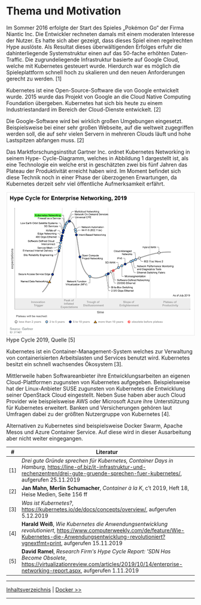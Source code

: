# Thema und Motivation

Im Sommer 2016 erfolgte der Start des Spieles „Pokémon Go“ der Firma Niantic Inc. Die Entwickler rechneten damals mit einem moderaten Interesse der Nutzer. Es hatte sich aber gezeigt, dass dieses Spiel einen regelrechten Hype auslöste. Als Resultat dieses überwältigenden Erfolges erfuhr die dahinterliegende Systemstruktur einen auf das 50-fache erhöhten Daten-Traffic. Die zugrundeliegende Infrastruktur basierte auf Google Cloud, welche mit Kubernetes gesteuert wurde. Hierdurch war es möglich die Spieleplattform schnell hoch zu skalieren und den neuen Anforderungen gerecht zu werden. [1]

Kubernetes ist eine Open-Source-Software die von Google entwickelt wurde. 2015 wurde das Projekt von Google an die Cloud Native Computing Foundation übergeben. Kubernetes hat sich bis heute zu einem Industriestandard im Bereich der Cloud-Dienste entwickelt. [2]

Die Google-Software wird bei wirklich großen Umgebungen eingesetzt. Beispielsweise bei einer sehr großen Webseite, auf die weltweit zugegriffen werden soll, die auf sehr vielen Servern in mehreren Clouds läuft und hohe Lastspitzen abfangen muss. [2]

Das Marktforschungsinstitut Gartner Inc. ordnet Kubernetes Networking in seinem Hype- Cycle-Diagramm, welches in Abbildung 1 dargestellt ist, als eine Technologie ein welche erst in geschätzten zwei bis fünf Jahren das Plateau der Produktivität erreicht haben wird. Im Moment befindet sich diese Technik noch in einer Phase der überzogenen Erwartungen, da Kubernetes derzeit sehr viel öffentliche Aufmerksamkeit erfährt.

![Hype Cycle 2019](./images/image1.png)
Hype Cycle 2019, Quelle [5]

Kubernetes ist ein Container-Management-System welches zur Verwaltung von containerisierten Arbeitslasten und Services benutzt wird. Kubernetes besitzt ein schnell wachsendes Ökosystem [3].

Mittlerweile haben Softwareanbieter ihre Entwicklungsarbeiten an eigenen Cloud-Plattformen zugunsten von Kubernetes aufgegeben. Beispielsweise hat der Linux-Anbieter SUSE zugunsten von Kubernetes die Entwicklung seiner OpenStack Cloud eingestellt. Neben Suse haben aber auch Cloud Provider wie beispielsweise AWS oder Microsoft Azure ihre Unterstützung für Kubernetes erweitert. Banken und Versicherungen gehören laut Umfragen dabei zu der größten Nutzergruppe von Kubernetes [4].

Alternativen zu Kubernetes sind beispielsweise Docker Swarm, Apache Mesos und Azure Container Service. Auf diese wird in dieser Ausarbeitung aber nicht weiter eingegangen.

| #   | Literatur                                                                                                                                                                                                            |
| --- | -------------------------------------------------------------------------------------------------------------------------------------------------------------------------------------------------------------------- |
| [1] | _Drei gute Gründe sprechen für Kubernetes, Container Days in Hamburg_, https://line-of.biz/it-infrastruktur-und-rechenzentren/drei-gute-gruende-sprechen-fuer-kubernetes/, aufgerufen 25.11.2019                     |
| [2] | **Jan Mahn, Merlin Schumacher**, _Container à la K_, c’t 2019, Heft 18, Heise Medien, Seite 156 ff                                                                                                                   |
| [3] | _Was ist Kubernetes?_, https://kubernetes.io/de/docs/concepts/overview/, aufgerufen 5.12.2019                                                                                                                        |
| [4] | **Harald Weiß**, _Wie Kubernetes die Anwendungsentwicklung revolutioniert_, https://www.computerweekly.com/de/feature/Wie-Kubernetes-die-Anwendungsentwicklung-revolutioniert?vgnextfmt=print, aufgerufen 15.11.2019 |
| [5] | **David Ramel**, _Research Firm's Hype Cycle Report: 'SDN Has Become Obsolete_, https://virtualizationreview.com/articles/2019/10/14/enterprise-networking-report.aspx, aufgerufen 1.11.2019                         |

---

[Inhaltsverzeichnis](0_title.md) | [Docker >>](2_docker.md)

---
